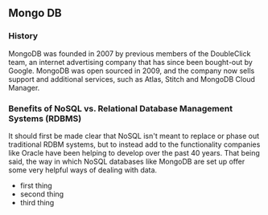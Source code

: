 ## Mongo DB

### History

MongoDB was founded in 2007 by previous members of the DoubleClick team, an internet advertising company that has since been bought-out by Google. MongoDB was open sourced in 2009, and the company now sells support and additional services, such as Atlas, Stitch and MongoDB Cloud Manager.

### Benefits of NoSQL vs. Relational Database Management Systems (RDBMS)

It should first be made clear that NoSQL isn't meant to replace or phase out traditional RDBM systems, but to instead add to the functionality companies like Oracle have been helping to develop over the past 40 years. That being said, the way in which NoSQL databases like MongoDB are set up offer some very helpful ways of dealing with data.

* first thing
* second thing
* third thing

